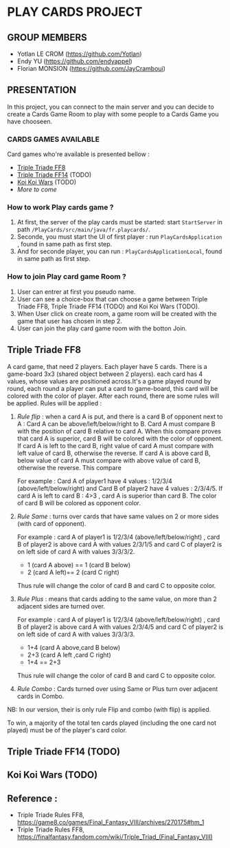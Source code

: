 # PLAY CARDS PROJECT

## GROUP MEMBERS

- Yotlan LE CROM (<https://github.com/Yotlan>)
- Endy YU (<https://github.com/endyappel>)
- Florian MONSION (<https://github.com/JayCramboui>)

## PRESENTATION

In this project, you can connect to the main server and you can decide to create a Cards Game Room to play with some people to a Cards Game you have chooseen. 

### CARDS GAMES AVAILABLE

Card games who're available is presented bellow :
- [Triple Triade FF8](#Triple-Triade-FF8)
- [Triple Triade FF14](#triple-triade-ff14-todo) (TODO)
- [Koi Koi Wars](#koi-koi-wars-todo) (TODO)
- *More to come*

### How to work Play cards game ? 
1. At first, the server of the play cards must be started: start `StartServer` in path `/PlayCards/src/main/java/fr.playcards/`.
2. Seconde, you must start the UI of first player : run `PlayCardsApplication` , found in same path as first step. 
3. And for seconde player, you can run : `PlayCardsApplicationLocal`, found in same path as first step.

### How to join Play card game Room ?
1. User can entrer at first you pseudo name. 
2. User can see a choice-box that can choose a game between Triple Triade FF8, Triple Triade FF14 (TODO) and Koi Koi Wars (TODO).
3. When User click on create room, a game room will be created with the game that user has chosen in step 2.
4. User can join the play card game room with the botton Join. 

## Triple Triade FF8
A card game, that need 2 players. Each player have 5 cards. There is a game-board 3x3 (shared object between 2 players). each card has 4 values, whose values are positioned across.It's a game played round by round, each round a player can put a card to game-board, this card will be colored with the color of player. After each round, there are some rules will be applied. 
Rules will be applied : 

1. *Rule flip* : when a card A is put, and there is a card B of opponent next to A : Card A can be above/left/below/right to B. Card A must compare B with the position of card B relative to card A. When this compare proves that card A is superior, card B will be colored with the color of opponent. If card A is left to the card B, right value of card A must compare with left value of card B, otherwise the reverse. If card A is above card B, below value of card A must compare with above value of card B, otherwise the reverse. This compare 

   For example : Card A of player1 have 4 values : 1/2/3/4 (above/left/below/right) and Card B of player2 have 4 values : 2/3/4/5.  If card A is left to card B : 4>3 , card A is superior than card B. The color of card B will be colored as opponent color. 

2. *Rule Same* : turns over cards that have same values on 2 or more sides (with card of opponent). 

    For example : card A of player1 is 1/2/3/4 (above/left/below/right) , card B of player2 is above card A with values 2/3/1/5 and card C of player2 is on left side of card A with values 3/3/3/2. 
    - 1 (card A above) == 1 (card B below) 
    - 2 (card A left)== 2 (card C right)

    Thus rule will change the color of card B and card C to opposite color.  

3. *Rule Plus* : means that cards adding to the same value, on more than 2 adjacent sides are turned over.

    For example : card A of player1 is 1/2/3/4 (above/left/below/right) , card B of player2 is above card A with values 2/3/4/5 and card C of player2 is on left side of card A with values 3/3/3/3. 
    - 1+4 (card A above,card B below)
    - 2+3 (card A left ,card C right)
    - 1+4 == 2+3
  
    Thus rule will change the color of card B and card C to opposite color. 

4. *Rule Combo* : Cards turned over using Same or Plus turn over adjacent cards in Combo.

NB: In our version, their is only rule Flip and combo (with flip) is applied.

To win, a majority of the total ten cards played (including the one card not played) must be of the player's card color.


## Triple Triade FF14 (TODO)

## Koi Koi Wars (TODO)


## Reference :
- Triple Triade Rules FF8, https://game8.co/games/Final_Fantasy_VIII/archives/270175#hm_1
- Triple Triade Rules FF8, https://finalfantasy.fandom.com/wiki/Triple_Triad_(Final_Fantasy_VIII)